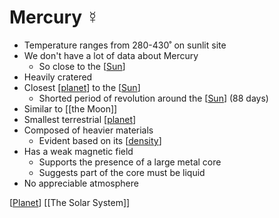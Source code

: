 # Mercury ☿

- Temperature ranges from 280-430˚ on sunlit site
- We don't have a lot of data about Mercury
  - So close to the [[Sun]]
- Heavily cratered
- Closest [[planet]] to the [[Sun]]
  - Shorted period of revolution around the [[Sun]] (88 days)
- Similar to [[the Moon]]
- Smallest terrestrial [[planet]]
- Composed of heavier materials
  - Evident based on its [[density]]
- Has a weak magnetic field
  - Supports the presence of a large metal core
  - Suggests part of the core must be liquid
- No appreciable atmosphere

[[Planet]] [[The Solar System]]

[//begin]: # "Autogenerated link references for markdown compatibility"
[sun]: sun "Sun"
[planet]: planet "Planet"
[the-moon]: the-moon "The Moon"
[density]: density "Density"
[the-solar-system]: the-solar-system "The Solar System"
[//end]: # "Autogenerated link references"